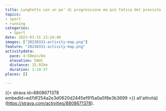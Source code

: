```yaml
---
title: Lunghetto con un po’ di progressione ma più fatica del previsto
topics:
- sport
- running
categories:
  - Sport
date: 2023-03-31 13:24:40
images: ["20230331-activity-map.png"]
feature: "20230331-activity-map.png"
activitydata:
  pace: 4:58min/km
  elevation: 50mt
  distance: 15.02km
  duration: 1:14:37
places: []

---
```









{{< strava id=8808671378 embedId=ed7df254a2e3d0620d2445ef915a0a5f8e3b3699 >}} all'attività](https://strava.com/activities/8808671378).
